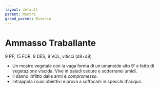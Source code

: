 ```yaml
---
layout: default
parent: Mostri
grand_parent: Risorse
---
```


# Ammasso Traballante

9 PF, 15 FOR, 8 DES, 8 VOL, viticci (d8+d8)

- Un mostro vegetale con la vaga forma di un umanoide alto 9' e fatto di vegetazione viscida. Vive in paludi oscure e sotterranei umidi.
- Il danno inflitto dalle armi è _compromesso_.
- Intrappola i suoi obiettivi e prova a soffocarli in specchi d'acqua.
